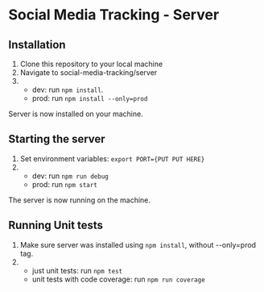 # Social Media Tracking - Server

## Installation

1) Clone this repository to your local machine
1) Navigate to social-media-tracking/server
1) - dev: run `npm install`.
    - prod: run `npm install --only=prod`

Server is now installed on your machine.

## Starting the server

1) Set environment variables: `export PORT={PUT PUT HERE}`
1) - dev: run `npm run debug`
    - prod: run `npm start`

The server is now running on the machine.

## Running Unit tests

1) Make sure server was installed using `npm install`, without --only=prod tag.
1) - just unit tests: run `npm test`
    - unit tests with code coverage: run `npm run coverage`

